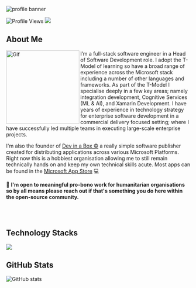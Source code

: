 ![profile banner](https://github.com/JoeTomkinson/JoeTomkinson/assets/17493722/aaefd9f3-94fc-427f-8ec8-f8781c25d27b)


![Profile Views](https://komarev.com/ghpvc/?username=JoeTomkinson&color=blue)  <a href="mailto:hello@joetomkinson.dev?"><img src="https://img.shields.io/badge/Email-Hello%40joetomkinson.dev-red"/></a> 

## About Me

<img align="left" alt="Gif" src="https://user-images.githubusercontent.com/17493722/187396410-415e8cf8-ffdf-4b49-b088-109ae94d9d35.gif" width="200" />

I’m a full-stack software engineer in a Head of Software Development role. I adopt the T-Model of learning so have a broad range of experience across the Microsoft stack including a number of other languages and frameworks. As part of the T-Model I specialise deeply in a few key areas; namely integration development, Cognitive Services (ML & AI), and Xamarin Development. I have years of experience in technology strategy for enterprise software development in a commercial delivery focused setting; where I have successfully led multiple teams in executing large-scale enterprise projects.

I'm also the founder of [Dev in a Box ©](https://devinabox.dev) a really simple software publisher created for distributing applications across various Microsoft Platforms. Right now this is a hobbiest organisation allowing me to still remain technically hands on and keep my own technical skills acute. Most apps can be found in the [Microsoft App Store](https://apps.microsoft.com/store/search?hl=en-gb&gl=GB&publisher=Dev%20in%20a%20Box) :computer:


:gem: **I'm open to meaningful pro-bono work for humanitarian organisations so by all means please reach out if that's something you do here within the open-source community.**

<br/><br/>

## Technology Stacks

<p align="left">
  <a href="https://devinabox.dev">
    <img src="https://skillicons.dev/icons?i=cs,dotnet,azure,astro,css,js,jquery,visualstudio,vscode,html" />
  </a>
</p>
 
## GitHub Stats
![GitHub stats](https://github-readme-stats.vercel.app/api?username=JoeTomkinson&show_icons=true&theme=synthwave)
